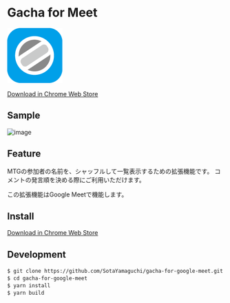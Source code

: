 # Gacha for Meet

![image](./public/icon.png)

[Download in Chrome Web Store](https://chrome.google.com/webstore/detail/gacha-for-meet/mjofhjmcolgfncmcnhpfajmjlkllefni)

## Sample

![image](https://user-images.githubusercontent.com/24993603/151560055-697c9e29-4a1b-4f7f-a2d1-c173df092678.png)

## Feature

MTGの参加者の名前を、シャッフルして一覧表示するための拡張機能です。
コメントの発言順を決める際にご利用いただけます。

この拡張機能はGoogle Meetで機能します。

## Install

[Download in Chrome Web Store](https://chrome.google.com/webstore/detail/gacha-for-meet/mjofhjmcolgfncmcnhpfajmjlkllefni)

## Development

```bash
$ git clone https://github.com/SotaYamaguchi/gacha-for-google-meet.git
$ cd gacha-for-google-meet
$ yarn install
$ yarn build
```